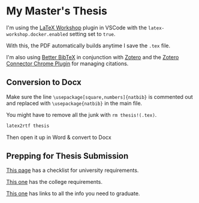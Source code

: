 # My Master's Thesis

I'm using the [LaTeX Workshop](https://marketplace.visualstudio.com/items?itemName=James-Yu.latex-workshop) plugin in VSCode with the `latex-workshop.docker.enabled` setting set to `true`.

With this, the PDF automatically builds anytime I save the `.tex` file.

I'm also using [Better BibTeX](https://retorque.re/zotero-better-bibtex/) in conjunction with [Zotero](https://www.zotero.org/) and the [Zotero Connector Chrome Plugin](https://chrome.google.com/webstore/detail/zotero-connector/ekhagklcjbdpajgpjgmbionohlpdbjgc?hl=en) for managing citations.

## Conversion to Docx

Make sure the line `\usepackage[square,numbers]{natbib}` is commented out and replaced with `\usepackage{natbib}` in the main file.

You might have to remove all the junk with `rm thesis!(.tex)`.

```bash
latex2rtf thesis
```

Then open it up in Word & convert to Docx

## Prepping for Thesis Submission

[This page](https://gradstudies.byu.edu/file/adv-form-11) has a checklist for university requirements.

[This one](http://biology.byu.edu/Portals/10/docs/gradForms/ETD%20College%20of%20Life%20Sciences%20Requirements.pdf) has the college requirements.

[This one](https://gradstudies.byu.edu/page/etd-instruction-packet-0) has links to all the info you need to graduate.

